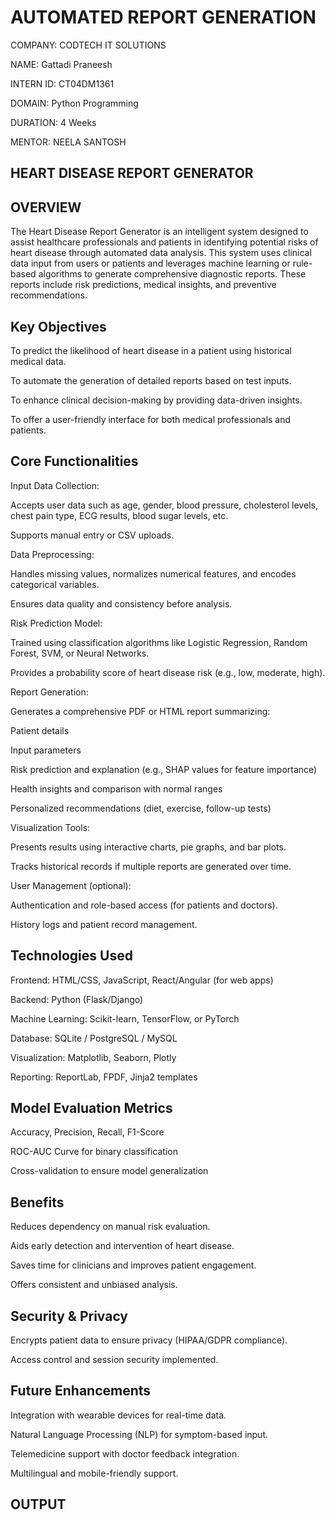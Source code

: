 # AUTOMATED REPORT GENERATION

COMPANY: CODTECH IT SOLUTIONS

NAME: Gattadi Praneesh

INTERN ID: CT04DM1361

DOMAIN: Python Programming

DURATION: 4 Weeks

MENTOR: NEELA SANTOSH

## HEART DISEASE REPORT GENERATOR

## OVERVIEW

The Heart Disease Report Generator is an intelligent system designed to assist healthcare professionals and patients in identifying potential risks of heart disease through automated data analysis. This system uses clinical data input from users or patients and leverages machine learning or rule-based algorithms to generate comprehensive diagnostic reports. These reports include risk predictions, medical insights, and preventive recommendations.

## Key Objectives

To predict the likelihood of heart disease in a patient using historical medical data.

To automate the generation of detailed reports based on test inputs.

To enhance clinical decision-making by providing data-driven insights.

To offer a user-friendly interface for both medical professionals and patients.

## Core Functionalities

Input Data Collection:

Accepts user data such as age, gender, blood pressure, cholesterol levels, chest pain type, ECG results, blood sugar levels, etc.

Supports manual entry or CSV uploads.

Data Preprocessing:

Handles missing values, normalizes numerical features, and encodes categorical variables.

Ensures data quality and consistency before analysis.

Risk Prediction Model:

Trained using classification algorithms like Logistic Regression, Random Forest, SVM, or Neural Networks.

Provides a probability score of heart disease risk (e.g., low, moderate, high).

Report Generation:

Generates a comprehensive PDF or HTML report summarizing:

Patient details

Input parameters

Risk prediction and explanation (e.g., SHAP values for feature importance)

Health insights and comparison with normal ranges

Personalized recommendations (diet, exercise, follow-up tests)

Visualization Tools:

Presents results using interactive charts, pie graphs, and bar plots.

Tracks historical records if multiple reports are generated over time.

User Management (optional):

Authentication and role-based access (for patients and doctors).

History logs and patient record management.

## Technologies Used

Frontend: HTML/CSS, JavaScript, React/Angular (for web apps)

Backend: Python (Flask/Django)

Machine Learning: Scikit-learn, TensorFlow, or PyTorch

Database: SQLite / PostgreSQL / MySQL

Visualization: Matplotlib, Seaborn, Plotly

Reporting: ReportLab, FPDF, Jinja2 templates

## Model Evaluation Metrics

Accuracy, Precision, Recall, F1-Score

ROC-AUC Curve for binary classification

Cross-validation to ensure model generalization

## Benefits

Reduces dependency on manual risk evaluation.

Aids early detection and intervention of heart disease.

Saves time for clinicians and improves patient engagement.

Offers consistent and unbiased analysis.

## Security & Privacy

Encrypts patient data to ensure privacy (HIPAA/GDPR compliance).

Access control and session security implemented.

## Future Enhancements

Integration with wearable devices for real-time data.

Natural Language Processing (NLP) for symptom-based input.

Telemedicine support with doctor feedback integration.

Multilingual and mobile-friendly support.

## OUTPUT


